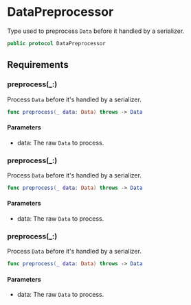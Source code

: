 # DataPreprocessor

Type used to preprocess `Data` before it handled by a serializer.

``` swift
public protocol DataPreprocessor 
```

## Requirements

### preprocess(\_:​)

Process           `Data` before it's handled by a serializer.

``` swift
func preprocess(_ data: Data) throws -> Data
```

#### Parameters

  - data: The raw `Data` to process.

### preprocess(\_:​)

Process           `Data` before it's handled by a serializer.

``` swift
func preprocess(_ data: Data) throws -> Data
```

#### Parameters

  - data: The raw `Data` to process.

### preprocess(\_:​)

Process           `Data` before it's handled by a serializer.

``` swift
func preprocess(_ data: Data) throws -> Data
```

#### Parameters

  - data: The raw `Data` to process.
